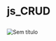 # js_CRUD

##

![Sem título](https://user-images.githubusercontent.com/88581684/162580530-14ec57d1-7374-4f35-a68f-27ca74ca3256.png)
